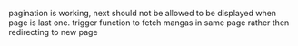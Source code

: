 pagination is working, next should not be allowed to be displayed when page is last one.
trigger function to fetch mangas in same page rather then redirecting to new page

